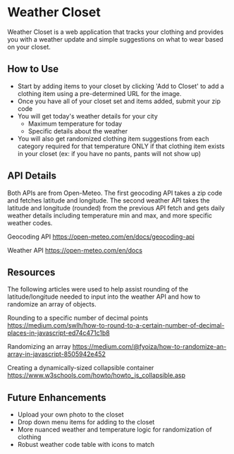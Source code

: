 # Weather Closet

Weather Closet is a web application that tracks your clothing and provides you with a weather update and simple suggestions on what to wear based on your closet.

## How to Use
- Start by adding items to your closet by clicking 'Add to Closet' to add a clothing item using a pre-determined URL for the image.
- Once you have all of your closet set and items added, submit your zip code
- You will get today's weather details for your city
  - Maximum temperature for today
  - Specific details about the weather
- You will also get randomized clothing item suggestions from each category required for that temperature ONLY if that clothing item exists in your closet (ex: if you have no pants, pants will not show up)



## API Details
Both APIs are from Open-Meteo.  The first geocoding API takes a zip code and fetches latitude and longitude. The second weather API takes the latitude and longitude (rounded) from the previous API fetch and gets daily weather details including temperature min and max, and more specific weather codes.

Geocoding API
https://open-meteo.com/en/docs/geocoding-api

Weather API
https://open-meteo.com/en/docs

## Resources
The following articles were used to help assist rounding of the latitude/longitude needed to input into the weather API and how to randomize an array of objects.

Rounding to a specific number of decimal points
https://medium.com/swlh/how-to-round-to-a-certain-number-of-decimal-places-in-javascript-ed74c471c1b8

Randomizing an array
https://medium.com/@fyoiza/how-to-randomize-an-array-in-javascript-8505942e452

Creating a dynamically-sized collapsible container
https://www.w3schools.com/howto/howto_js_collapsible.asp


## Future Enhancements
- Upload your own photo to the closet
- Drop down menu items for adding to the closet
- More nuanced weather and temperature logic for randomization of clothing
- Robust weather code table with icons to match


